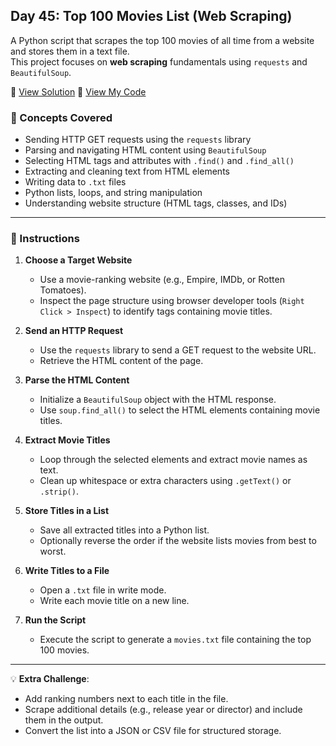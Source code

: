 ## Day 45: Top 100 Movies List (Web Scraping)  
A Python script that scrapes the top 100 movies of all time from a website and stores them in a text file.  
This project focuses on **web scraping** fundamentals using `requests` and `BeautifulSoup`.

📄 [View Solution](solution/solution.py) 📄 [View My Code](my_code/d45.py) 

### 🧠 Concepts Covered
- Sending HTTP GET requests using the `requests` library  
- Parsing and navigating HTML content using `BeautifulSoup`  
- Selecting HTML tags and attributes with `.find()` and `.find_all()`  
- Extracting and cleaning text from HTML elements  
- Writing data to `.txt` files  
- Python lists, loops, and string manipulation  
- Understanding website structure (HTML tags, classes, and IDs)  

---

### 📝 Instructions
1. **Choose a Target Website**  
   - Use a movie-ranking website (e.g., Empire, IMDb, or Rotten Tomatoes).  
   - Inspect the page structure using browser developer tools (`Right Click > Inspect`) to identify tags containing movie titles.

2. **Send an HTTP Request**  
   - Use the `requests` library to send a GET request to the website URL.  
   - Retrieve the HTML content of the page.

3. **Parse the HTML Content**  
   - Initialize a `BeautifulSoup` object with the HTML response.  
   - Use `soup.find_all()` to select the HTML elements containing movie titles.  

4. **Extract Movie Titles**  
   - Loop through the selected elements and extract movie names as text.  
   - Clean up whitespace or extra characters using `.getText()` or `.strip()`.

5. **Store Titles in a List**  
   - Save all extracted titles into a Python list.  
   - Optionally reverse the order if the website lists movies from best to worst.

6. **Write Titles to a File**  
   - Open a `.txt` file in write mode.  
   - Write each movie title on a new line.

7. **Run the Script**  
   - Execute the script to generate a `movies.txt` file containing the top 100 movies.

---

💡 **Extra Challenge**:
- Add ranking numbers next to each title in the file.  
- Scrape additional details (e.g., release year or director) and include them in the output.  
- Convert the list into a JSON or CSV file for structured storage.  
